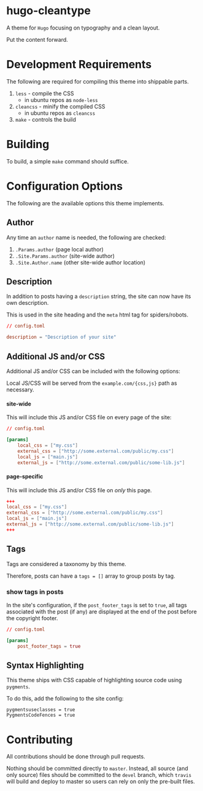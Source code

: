 hugo-cleantype
==============

A theme for `Hugo` focusing on typography and a clean layout.

Put the content forward.


Development Requirements
========================

The following are required for compiling this theme into shippable parts.

1. `less` - compile the CSS
    * in ubuntu repos as `node-less`
2. `cleancss` - minify the compiled CSS
    * in ubuntu repos as `cleancss`
3. `make` - controls the build



Building
========

To build, a simple `make` command should suffice.



Configuration Options
=====================

The following are the available options this theme implements.


## Author

Any time an `author` name is needed, the following are checked:

1. `.Params.author` (page local author)
2. `.Site.Params.author` (site-wide author)
3. `.Site.Author.name` (other site-wide author location)



## Description

In addition to posts having a `description` string, the site can now have its own description.

This is used in the site heading and the `meta` html tag for spiders/robots.

```toml
// config.toml

description = "Description of your site"

```


## Additional JS and/or CSS

Additional JS and/or CSS can be included with the following options:

Local JS/CSS will be served from the `example.com/{css,js}` path as necessary.


#### site-wide

This will include this JS and/or CSS file on every page of the site:

```toml
// config.toml

[params]
    local_css = ["my.css"]
    external_css = ["http://some.external.com/public/my.css"]
    local_js = ["main.js"]
    external_js = ["http://some.external.com/public/some-lib.js"]
```


#### page-specific

This will include this JS and/or CSS file on _only_ this page.

```toml
+++
local_css = ["my.css"]
external_css = ["http://some.external.com/public/my.css"]
local_js = ["main.js"]
external_js = ["http://some.external.com/public/some-lib.js"]
+++
```



## Tags

Tags are considered a taxonomy by this theme.

Therefore, posts can have a `tags = []` array to group posts by tag.


### show tags in posts

In the site's configuration, if the `post_footer_tags` is set to `true`, all tags associated
with the post (if any) are displayed at the end of the post before the copyright footer.

```toml
// config.toml

[params]
    post_footer_tags = true
```




## Syntax Highlighting

This theme ships with CSS capable of highlighting source code using `pygments`.

To do this, add the following to the site config:

```
pygmentsuseclasses = true
PygmentsCodeFences = true
```



Contributing
============

All contributions should be done through pull requests.

Nothing should be committed directly to `master`. Instead, all source (and only source) files should be committed to
the `devel` branch, which `travis` will build and deploy to master so users can rely on only the pre-built files.
